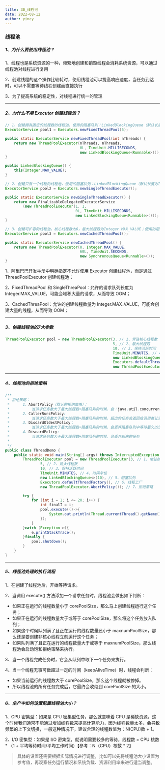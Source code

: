 ```yaml
---
title: 30_线程池
date: 2022-08-12
author: yincy
---
```


### 线程池

##### 1、为什么要使用线程池？

1、线程也是系统资源的一种，频繁地创建和销毁线程会消耗系统资源，可以通过线程池对线程进行复用

2、创建线程的这个操作比较耗时，使用线程池可以提高响应速度，当任务到达时，可以不需要等待线程创建而直接执行

3、为了提高系统的稳定性，对线程进行统一的管理

---



##### 2、为什么不用 Executor 创建线程池？

```java
// 1、创建拥有固定的线程数的线程池，使用的阻塞队列：LinkedBlockingQueue（默认长度为Integer.MAX_VALUE）
ExecutorService pool1 = Executors.newFixedThreadPool(5);

public static ExecutorService newFixedThreadPool(int nThreads) {
    return new ThreadPoolExecutor(nThreads, nThreads,
                                  0L, TimeUnit.MILLISECONDS,
                                  new LinkedBlockingQueue<Runnable>());
}

public LinkedBlockingQueue() {
    this(Integer.MAX_VALUE);
}
```

```java
// 2、创建只有一个线程的线程池，使用的阻塞队列：LinkedBlockingQueue（默认长度为Integer.MAX_VALUE）
ExecutorService pool2 = Executors.newSingleThreadExecutor();

public static ExecutorService newSingleThreadExecutor() {
    return new FinalizableDelegatedExecutorService
        (new ThreadPoolExecutor(1, 1,
                                0L, TimeUnit.MILLISECONDS,
                                new LinkedBlockingQueue<Runnable>()));
}
```

```java
// 3、创建可扩容的线程池，核心线程数为0，最大线程数为Integer.MAX_VALUE；使用的阻塞队列：SynchronousQueue（单个元素的队列）
ExecutorService pool3 = Executors.newCachedThreadPool();

public static ExecutorService newCachedThreadPool() {
    return new ThreadPoolExecutor(0, Integer.MAX_VALUE,
                                  60L, TimeUnit.SECONDS,
                                  new SynchronousQueue<Runnable>());
}
```

1、阿里巴巴开发手册中明确指定不允许使用 Executor 创建线程池，而是通过 ThreadPoolExecutor 创建线程池；

2、FixedThreadPool 和 SingleThreaPool：允许的请求队列长度为 Integer.MAX_VALUE，可能会堆积大量的请求，从而导致 OOM；

3、CachedThreaPool：允许的创建线程数量为 Integer.MAX_VALUE，可能会创建大量的线程，从而导致 OOM；

---



##### 3、创建线程池的7大参数

```java
ThreadPoolExecutor pool = new ThreadPoolExecutor(3, // 1、常驻核心线程数
                                                 5, // 2、最大线程数
                                                 10, // 3、保持活跃时间
                                                 TimeUnit.MINUTES, // 4、时间单位
                                                 new LinkedBlockingQueue<>(10), // 5、阻塞队列
                                                 Executors.defaultThreadFactory(), // 6、线程工厂
                                                 new ThreadPoolExecutor.AbortPolicy()); // 7、拒绝策略
```

---



##### 4、线程池的拒绝策略

```java
/**
 * 拒绝策略：
 *      1、AbortPolicy（默认的拒绝策略）：
 *          当请求任务数大于最大线程数+阻塞队列的时候，会：java.util.concurrent.RejectedExecutionException
 *      2、CallerRunsPolicy:
 *          当请求任务数大于最大线程数+阻塞队列的时候，超出的任务会返回给调用者让调用者执行
 *      3、DiscardOldestPolicy：
 *          当请求任务数大于最大线程数+阻塞队列的时候，会丢弃阻塞队列中等待最久的任务
 *      4、DiscardPolicy:
 *          当请求任务数大于最大线程数+阻塞队列的时候，会丢弃新来的任务
 *
 */
public class ThreadDemo {
    public static void main(String[] args) throws InterruptedException {
        ThreadPoolExecutor pool = new ThreadPoolExecutor(3, // 1、常驻核心线程数
                5, // 2、最大线程数
                10, // 3、保持活跃时间
                TimeUnit.MINUTES, // 4、时间单位
                new LinkedBlockingQueue<>(10), // 5、阻塞队列
                Executors.defaultThreadFactory(), // 6、线程工厂
                new ThreadPoolExecutor.AbortPolicy()); // 7、拒绝策略

        try {
            for (int i = 1; i <= 20; i++) {
                int finalI = i;
                pool.execute(()->{
                    System.out.println(Thread.currentThread().getName() + "来了: " + finalI);
                });
            }
        }catch (Exception e){
            e.printStackTrace();
        }finally {
            pool.shutdown();
        }
    }
}
```

---



##### 5、线程池处理的执行流程

1、在创建了线程池后，开始等待请求。

2、当调用 execute() 方法添加一个请求任务时，线程池会做出如下判断：

- 如果正在运行的线程数量小于 corePoolSize，那么马上创建线程运行这个任务；
- 如果正在运行的线程数量大于或等于 corePoolSize，那么将这个任务放入队列；
- 如果这个时候队列满了且正在运行的线程数量还小于 maxnumPoolSize，那么还是要创建非核心线程立刻运行这个任务；
- 如果队列满了且正在运行的线程数量大于或等于 maxnumPoolSize，那么线程池会启动饱和拒绝策略来执行。

3、当一个线程完成任务时，它会从队列中取下一个任务来执行。

4、当一个线程无事可做超过一定的时间（keepAliveTime）时，线程会判断：

- 如果当前运行的线程数大于 corePoolSize，那么这个线程就被停掉。
- 所以线程池的所有任务完成后，它最终会收缩到 corePoolSize 的大小。

---



##### 6、生产中如何设置配置线程池大小？

1、CPU 密集型：如果是 CPU 密集型任务，那么就意味着 CPU 是稀缺资源，这个时候我们通常不能通过增加线程数来提高计算能力，因为线程数量太多，会导致频繁的上下文切换，一般这种情况下，建议合理的线程数值为：N(CPU)数 + 1。

2、I/O 密集型：如果是 I/O 密集型，就说明需要较多的等待，线程数 = CPU 核数 * （1 + 平均等待时间/平均工作时间）【参考：N（CPU）核数 * 2】

> 具体的设置还需要根据实际情况进行调整，比如可以先将线程池大小设置为参考值，再观察任务运行情况和系统负载、资源利用率来进行适当调整。

